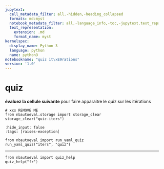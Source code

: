 ```yaml
---
jupytext:
  cell_metadata_filter: all,-hidden,-heading_collapsed
  formats: md:myst
  notebook_metadata_filter: all,-language_info,-toc,-jupytext.text_representation.jupytext_version,-jupytext.text_representation.format_version
  text_representation:
    extension: .md
    format_name: myst
kernelspec:
  display_name: Python 3
  language: python
  name: python3
notebookname: "quiz it\xE9rations"
version: '1.0'
---
```


# quiz

**évaluez la cellule suivante** pour faire apparaitre le quiz sur les itérations

```{code-cell} ipython3
# xxx REMOVE ME
from nbautoeval.storage import storage_clear
storage_clear("quiz-iters")
```

```{code-cell} ipython3
:hide_input: false
:tags: [raises-exception]

from nbautoeval import run_yaml_quiz
run_yaml_quiz("iters", "quiz")
```

****

```{code-cell} ipython3
from nbautoeval import quiz_help
quiz_help("fr")
```

